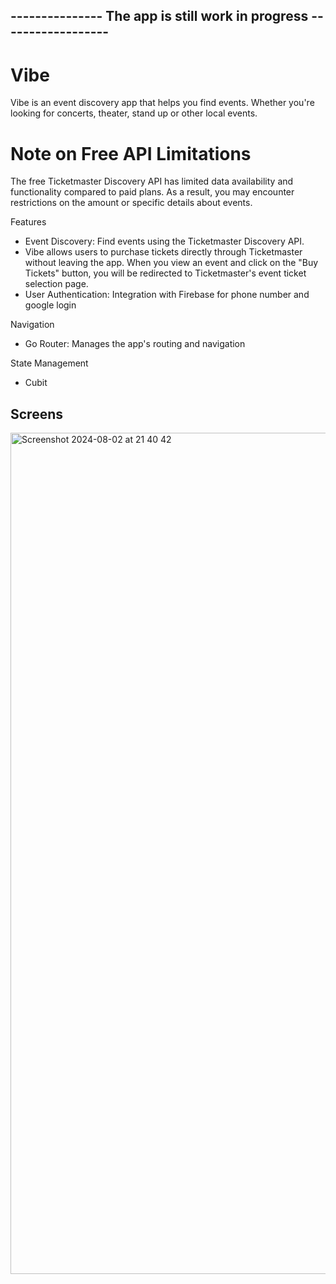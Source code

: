 ## --------------- The app is still work in progress ------------------

# Vibe
Vibe is an event discovery app that helps you find events. Whether you're looking for concerts, theater, stand up or other local events.

# Note on Free API Limitations
The free Ticketmaster Discovery API has limited data availability and functionality compared to paid plans. As a result, you may encounter restrictions on the amount or specific details about events.

Features
- Event Discovery: Find events using the Ticketmaster Discovery API.
- Vibe allows users to purchase tickets directly through Ticketmaster without leaving the app. When you view an event and click on the "Buy Tickets" button, you will be redirected to Ticketmaster's event ticket selection page.
- User Authentication: Integration with Firebase for phone number and google login

Navigation
- Go Router: Manages the app's routing and navigation

State Management
- Cubit 

## Screens

<img width="1346" alt="Screenshot 2024-08-02 at 21 40 42" src="https://github.com/user-attachments/assets/9248e4eb-8ebc-4c61-a880-fdebc0a498b6">
